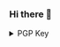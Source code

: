 ### Hi there 👋

<!--
**idiot-with-a-keyboard/idiot-with-a-keyboard** is a ✨ _special_ ✨ repository because its `README.md` (this file) appears on your GitHub profile.

Here are some ideas to get you started:

- 🔭 I’m currently working on ...
- 🌱 I’m currently learning ...
- 👯 I’m looking to collaborate on ...
- 🤔 I’m looking for help with ...
- 💬 Ask me about ...
- 📫 How to reach me: ...
- 😄 Pronouns: ...
- ⚡ Fun fact: ...
-->

<details>
  <summary> PGP Key </summary>
  
-----BEGIN PGP PUBLIC KEY BLOCK-----<br>

mDMEZ5/QARYJKwYBBAHaRw8BAQdAHvSTjs79OyppEWCldnqOiumtAgeJRtDKjpF2
zqqSMFO0KFNoYXRyYW5qIDx0aGVraW5nb2ZvbGRjaGVzc0B0dXRhbm90YS5kZT6I
mQQTFgoAQRYhBDVCyY7M8dFUiS89RZ3dE8pi0s9EBQJnn9ABAhsDBQkB4TOABQsJ
CAcCAiICBhUKCQgLAgQWAgMBAh4HAheAAAoJEJ3dE8pi0s9EaXcBAIl8Twg/htBC
u32jzzNpMipblQsoK6P8NqtzPMPdilsSAQD7en7i9qsLMxGkNtNBLOZr+EOHBmry
8muEIH3v7BR7Abg4BGef0AESCisGAQQBl1UBBQEBB0CcIOw2Oz0DaIMtSPpCJTOR
MKdJx0hbcu5N0COsVmU/XAMBCAeIfgQYFgoAJhYhBDVCyY7M8dFUiS89RZ3dE8pi
0s9EBQJnn9ABAhsMBQkB4TOAAAoJEJ3dE8pi0s9E808BAKCIvO8QHeqTSRrKaNqp
0DF7L11BoLJovH6n99I0AVz/AP4l34MOi1/P5b708d8kmm7Pyds1KrKhljK8tFR8
7zm4Aw==
=8hWd<br>
-----END PGP PUBLIC KEY BLOCK-----

</details>
